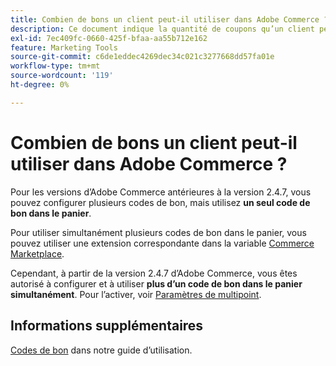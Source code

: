 ```yaml
---
title: Combien de bons un client peut-il utiliser dans Adobe Commerce ?
description: Ce document indique la quantité de coupons qu’un client peut utiliser dans Adobe Commerce.
exl-id: 7ec409fc-0660-425f-bfaa-aa55b712e162
feature: Marketing Tools
source-git-commit: c6de1eddec4269dec34c021c3277668dd57fa01e
workflow-type: tm+mt
source-wordcount: '119'
ht-degree: 0%

---
```


# Combien de bons un client peut-il utiliser dans Adobe Commerce ?

Pour les versions d’Adobe Commerce antérieures à la version 2.4.7, vous pouvez configurer plusieurs codes de bon, mais utilisez **un seul code de bon dans le panier**.

Pour utiliser simultanément plusieurs codes de bon dans le panier, vous pouvez utiliser une extension correspondante dans la variable [Commerce Marketplace](https://marketplace.magento.com/).

Cependant, à partir de la version 2.4.7 d’Adobe Commerce, vous êtes autorisé à configurer et à utiliser **plus d’un code de bon dans le panier simultanément**. Pour l’activer, voir [Paramètres de multipoint](https://experienceleague.adobe.com/en/docs/commerce-admin/config/sales/sales#multicoupon-settings).

## Informations supplémentaires

[Codes de bon](https://experienceleague.adobe.com/docs/commerce-admin/marketing/promotions/cart-rules/price-rules-cart-coupon.html) dans notre guide d’utilisation.
